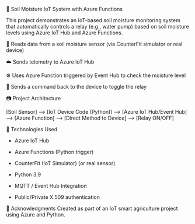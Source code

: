 🌱 Soil Moisture IoT System with Azure Functions

This project demonstrates an IoT-based soil moisture monitoring system that automatically controls a relay (e.g., water pump) based on soil moisture levels using Azure IoT Hub and Azure Functions.

🔌 Reads data from a soil moisture sensor (via CounterFit simulator or real device)

☁️ Sends telemetry to Azure IoT Hub

⚙️ Uses Azure Function triggered by Event Hub to check the moisture level

🔁 Sends a command back to the device to toggle the relay

📷 Project Architecture

[Soil Sensor] --> [IoT Device Code (Python)] --> [Azure IoT Hub/Event Hub] --> [Azure Function] --> [Direct Method to Device] --> [Relay ON/OFF]

🔧 Technologies Used

- Azure IoT Hub

- Azure Functions (Python trigger)

- CounterFit (IoT Simulator) (or real sensor)

- Python 3.9

- MQTT / Event Hub Integration

- Public/Private X.509 authentication

🙌 Acknowledgments
Created as part of an IoT smart agriculture project using Azure and Python.

